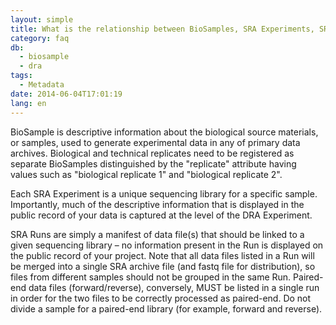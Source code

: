 ```yaml
---
layout: simple
title: What is the relationship between BioSamples, SRA Experiments, SRA Runs, and my data files?
category: faq
db:
  - biosample
  - dra
tags: 
  - Metadata
date: 2014-06-04T17:01:19
lang: en
---
```



BioSample is descriptive information about the biological source
materials, or samples, used to generate experimental data in any of
primary data archives. Biological and technical replicates need to be
registered as separate BioSamples distinguished by the "replicate"
attribute having values such as "biological replicate 1" and "biological
replicate 2".

Each SRA Experiment is a unique sequencing library for a specific
sample. Importantly, much of the descriptive information that is
displayed in the public record of your data is captured at the level of
the DRA Experiment.

SRA Runs are simply a manifest of data file(s) that should be linked to
a given sequencing library – no information present in the Run is
displayed on the public record of your project. Note that all data files
listed in a Run will be merged into a single SRA archive file (and fastq
file for distribution), so files from different samples should not be
grouped in the same Run. Paired-end data files (forward/reverse),
conversely, MUST be listed in a single run in order for the two files to
be correctly processed as paired-end. Do not divide a sample for a
paired-end library (for example, forward and reverse).